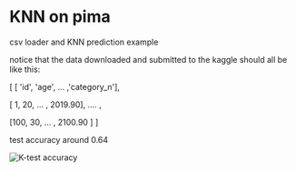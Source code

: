 # KNN on pima
csv loader and KNN prediction example

notice that the data downloaded and submitted to the kaggle should all be like this:

[ [ 'id', 'age', ... ,'category_n'],

[ 1, 20, ... , 2019.90], .... ,

[100, 30, ... , 2100.90 ] ]

test accuracy around 0.64

![K-test accuracy](https://github.com/mummy2358/KNN_pima/master/Figure_1-1.jpg)
